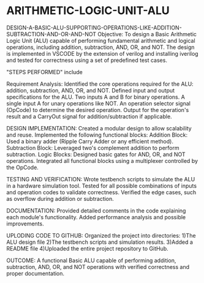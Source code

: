 # ARITHMETIC-LOGIC-UNIT-ALU
DESIGN-A-BASIC-ALU-SUPPORTING-OPERATIONS-LIKE-ADDITION-SUBTRACTION-AND-OR-AND-NOT
 Objective: To design a Basic Arithmetic Logic Unit (ALU) capable of performing fundamental arithmetic and logical operations, including addition, subtraction, AND, OR, and NOT. The design is implemented in VSCODE by the extension of verilog and installing iverilog and tested for correctness using a set of predefined test cases.

"STEPS PERFORMED" include

Requirement Analysis: Identified the core operations required for the ALU: addition, subtraction, AND, OR, and NOT. Defined input and output specifications for the ALU. Two inputs A and B for binary operations. A single input A for unary operations like NOT. An operation selector signal (OpCode) to determine the desired operation. Output for the operation's result and a CarryOut signal for addition/subtraction if applicable.

DESIGN IMPLEMENTATION: Created a modular design to allow scalability and reuse. Implemented the following functional blocks: Addition Block: Used a binary adder (Ripple Carry Adder or any efficient method). Subtraction Block: Leveraged two's complement addition to perform subtraction. Logic Blocks: Designed basic gates for AND, OR, and NOT operations. Integrated all functional blocks using a multiplexer controlled by the OpCode.

TESTING AND VERIFICATION: Wrote testbench scripts to simulate the ALU in a hardware simulation tool. Tested for all possible combinations of inputs and operation codes to validate correctness. Verified the edge cases, such as overflow during addition or subtraction.

DOCUMENTATION: Provided detailed comments in the code explaining each module's functionality. Added performance analysis and possible improvements.

UPLODING CODE TO GITHUB: Organized the project into directories: 1)The ALU design file 2)The testbench scripts and simulation results. 3)Added a README file 4)Uploaded the entire project repository to GitHub.

OUTCOME: A functional Basic ALU capable of performing addition, subtraction, AND, OR, and NOT operations with verified correctness and proper documentation.
